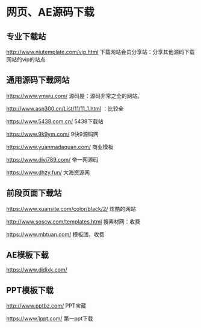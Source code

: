 # 网页、AE源码下载







## 专业下载站

http://www.niutemplate.com/vip.html  下载网站会员分享站：分享其他源码下载网站的vip的站点

## 通用源码下载网站

https://www.ymwu.com/  源码屋：源码非常之全的网站。

http://www.asp300.cn/List/11/11_1.html  ：比较全

https://www.5438.com.cn/   5438下载站

https://www.9k9ym.com/  9快9源码网

https://www.yuanmadaquan.com/  商业模板

https://www.diyi789.com/  帝一网源码

https://www.dhzy.fun/   大海资源网





## 前段页面下载站

https://www.xuansite.com/color/black/2/  炫酷的网站

http://www.soscw.com/templates.html  搜素材网：收费

https://www.mbtuan.com/ 模板团，收费





## AE模板下载

https://www.didixk.com/



## PPT模板下载

http://www.pptbz.com/	PPT宝藏

https://www.1ppt.com/    第一ppt下载
